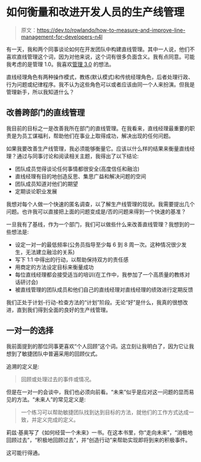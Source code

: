# 如何衡量和改进开发人员的生产线管理

> 原文：<https://dev.to/rowlando/how-to-measure-and-improve-line-management-for-developers-n4l>

有一天，我和两个同事谈论如何在开发团队中构建直线管理。其中一人说，他们不喜欢直线管理这个词，因为对他来说，这个词有很多负面含义。我有点同意。可能我考虑的是管理 1.0。我喜欢[管理 3.0](https://management30.com/learn/) 的想法。

直线经理角色有两种操作模式，教练(默认模式)和传统经理角色，后者处理行政、行为问题或纪律程序。我不认为这些角色可以或者应该由同一个人来扮演。但我是管理新手，所以我知道什么？

## 改善跨部门的直线管理

我目前的目标之一是改善我所在部门的直线管理。在我看来，直线经理最重要的职责是为员工谋福利，帮助他们在事业上取得成功，解决出现的任何问题。

如果我要改善生产线管理，我必须能够衡量它。应该以什么样的结果来衡量直线经理？通过与同事讨论和阅读相关主题，我得出了以下结论:

*   团队成员觉得谈论任何事情都很安全(高度信任和融洽)
*   直线经理有目的地创造反思、集思广益和解决问题的空间
*   团队成员知道对他们的期望
*   定期谈论职业发展

我想对每个人做一个快速的匿名调查，以了解生产线管理的现状。我需要提出几个问题。也许我可以直接把上面的问题变成是/否的问题来得到一个快速的基准？

一旦我有了基线，作为一个部门，我们可以做些什么来改善直线管理？我想到的一些想法是:

*   设定一对一的最低频率(公务员指导至少每 6 到 8 周一次。这种情况很少发生，无法建立融洽的关系)
*   写下 1:1 中得出的行动，以帮助保持双方的责任感
*   用商定的方法设定目标来衡量成功
*   每位直线经理都会接受适当的培训(在工作中，我参加了一个高质量的教练对话研讨会)
*   被直线管理的团队成员和他们自己的直线经理对直线经理的绩效进行定期反馈

我们正处于计划-行动-检查方法的“计划”阶段。无论“好”是什么，我真的很想改进，直到我们得到全面的良好的生产线管理。

## 一对一的选择

我前面提到的那位同事更喜欢“个人回顾”这个词。这立刻让我明白了，因为它让我想到了敏捷团队中普遍采用的回顾仪式。

追溯的定义是:

> 回顾或处理过去的事件或情况。

但是在一对一的会谈中，我们也必须向前看。“未来”似乎是应对这一问题的显而易见的方法。“未来人”的常见定义是:

> 一个练习可以帮助敏捷团队找到达到目标的方法，就他们的工作方式达成一致，并定义完成的定义。

莉兹·基奥写了《如何经营一个未来》一书。在这本书里，你“走向未来”，“消极地回顾过去”，“积极地回顾过去”，并“创造行动”来帮助实现即将到来的积极事件。

这可能行得通。
